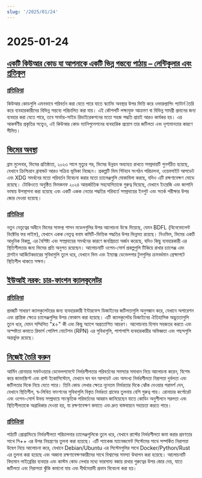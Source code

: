 ```yaml
---
slug: '/2025/01/24'
---
```


# 2025-01-24

## [একটি কিউআর কোড যা আপনাকে একটি ভিন্ন গন্তব্যে পাঠায় – লেন্টিকুলার এবং প্রতিকূল](https://mstdn.social/@isziaui/113874436953157913)

### [প্রতিক্রিয়া](https://news.ycombinator.com/item?id=42809268)

কিউআর কোডগুলি এমনভাবে পরিবর্তন করা যেতে পারে যাতে স্ক্যানিং অবস্থার উপর ভিত্তি করে ওভারল্যাপিং প্যাটার্ন তৈরি করে ব্যবহারকারীদের বিভিন্ন গন্তব্যে পরিচালিত করা যায়। এই কৌশলটি লক্ষ্যযুক্ত আক্রমণ বা বিভিন্ন সামগ্রী প্রদানের জন্য ব্যবহার করা যেতে পারে, তবে সার্ভার-সাইড রিডাইরেকশনের মতো সহজ পদ্ধতি প্রায়ই আরও কার্যকর হয়। এর আকর্ষণীয় প্রকৃতির সত্ত্বেও, এই কিউআর কোড ম্যানিপুলেশনের ব্যবহারিক প্রয়োগ তার জটিলতা এবং দৃশ্যমানতার কারণে সীমিত।

## [ভিমের অবস্থা](https://lwn.net/Articles/1002342/)

ব্রাম মুলেনার, ভিমের প্রতিষ্ঠাতা, ২০২৩ সালে মৃত্যুর পর, ভিমের উন্নয়ন অব্যাহত রাখতে সম্প্রদায়টি পুনর্গঠিত হয়েছে, যেখানে ক্রিশ্চিয়ান ব্রাবান্ডট আরও সক্রিয় ভূমিকা নিচ্ছেন। প্রকল্পটি ভিম গিটহাব সংগঠন পরিচালনা, ওয়েবসাইট আপডেট এবং XDG সমর্থনের মতো পরিবর্তন বিবেচনা করার মতো চ্যালেঞ্জগুলি মোকাবিলা করছে, যদিও এটি রক্ষণাবেক্ষণ মোডে রয়েছে। টোকিওতে অনুষ্ঠিত ভিমকনফ ২০২৪ আন্তর্জাতিক সহযোগিতাকে গুরুত্ব দিয়েছে, যেখানে ইংরেজি এবং জাপানি ভাষায় উপস্থাপনা করা হয়েছে এবং একটি একক নেতার পদ্ধতির পরিবর্তে সম্প্রদায়ের ইনপুট এবং সতর্ক পরীক্ষার উপর জোর দেওয়া হয়েছে।

### [প্রতিক্রিয়া](https://news.ycombinator.com/item?id=42810176)

নতুন নেতৃত্বের অধীনে ভিমের সাফল্য শাসন মডেলগুলির উপর আলোচনা উস্কে দিয়েছে, যেমন BDFL (বিনেভোলেন্ট ডিক্টেটর ফর লাইফ), যেখানে একক নেতৃত্ব বনাম কমিটি-ভিত্তিক পদ্ধতির উপর ভিন্নমত রয়েছে। নিওভিম, ভিমের একটি আধুনিক বিকল্প, এর বৈশিষ্ট্য এবং সম্প্রদায়ের সমর্থনের কারণে জনপ্রিয়তা অর্জন করেছে, যদিও কিছু ব্যবহারকারী এর স্থিতিশীলতার জন্য ভিমের প্রতি অনুগত রয়েছেন। আলোচনাটি ওপেন-সোর্স প্রকল্পগুলি টিকিয়ে রাখার চ্যালেঞ্জ এবং প্লাগইন আর্কিটেকচারের সুবিধাগুলি তুলে ধরে, যেখানে ভিম এবং ইম্যাক্স ডেভেলপার টুলগুলির ক্রমবর্ধমান প্রেক্ষাপটে স্থিতিশীল থাকতে সক্ষম।

## [ইউআই নরক: চার-ফাংশন ক্যালকুলেটর](https://lcamtuf.substack.com/p/ui-is-hell-four-function-calculators)

### [প্রতিক্রিয়া](https://news.ycombinator.com/item?id=42810300)

প্রবন্ধটি সাধারণ ক্যালকুলেটরের জন্য ব্যবহারকারী ইন্টারফেস ডিজাইনের জটিলতাগুলি অনুসন্ধান করে, যেখানে অপারেশন এবং প্রান্তিক ক্ষেত্রে চ্যালেঞ্জগুলির উপর ফোকাস করা হয়েছে। এটি ক্যালকুলেটর ডিজাইনের ঐতিহাসিক অদ্ভুততাগুলি তুলে ধরে, যেমন সম্মিলিত "x÷" কী এবং কিছু অ্যাপে অপ্রত্যাশিত আচরণ। আলোচনায় হিসাব সহজতর করতে এবং অস্পষ্টতা কমাতে রিভার্স পোলিশ নোটেশন (RPN) এর সুবিধাগুলি, পাশাপাশি ব্যবহারকারীর অভিজ্ঞতা এবং পছন্দগুলি অন্তর্ভুক্ত রয়েছে।

## [নিজেই তৈরি করুন](https://lucumr.pocoo.org/2025/1/24/build-it-yourself/)

আর্মিন রোনাচার সফটওয়্যার ডেভেলপমেন্টে নির্ভরশীলতার পরিবর্তনের সমস্যার সমাধান নিয়ে আলোচনা করেন, বিশেষ করে জাভাস্ক্রিপ্ট এবং রাস্ট ইকোসিস্টেমে, যেখানে ঘন ঘন আপডেট এবং অসংখ্য নির্ভরশীলতা নিরাপত্তা দুর্বলতা এবং জটিলতার দিকে নিয়ে যেতে পারে। তিনি কোড লেখার ক্ষেত্রে ন্যূনতম নির্ভরতার দিকে ঝোঁক দেওয়ার পরামর্শ দেন, যেখানে স্থিতিশীল, স্ব-লিখিত ফাংশনের সুবিধাগুলি বিস্তৃত নির্ভরতা গ্রাফের তুলনায় বেশি গুরুত্ব পায়। রোনাচার কর্পোরেট এবং ওপেন-সোর্স উভয় সম্প্রদায়ে সাংস্কৃতিক পরিবর্তনের আহ্বান জানিয়েছেন যাতে কোডিং অনুশীলনে সরলতা এবং স্থিতিশীলতাকে অগ্রাধিকার দেওয়া হয়, যা রক্ষণাবেক্ষণ কমাতে এবং দ্রুত বাস্তবায়নে সহায়তা করতে পারে।

### [প্রতিক্রিয়া](https://news.ycombinator.com/item?id=42812641)

পাঠ্যটি প্রোগ্রামিংয়ে নির্ভরশীলতা পরিচালনার চ্যালেঞ্জগুলিকে তুলে ধরে, যেখানে রাস্টের নির্ভরশীলতা জমা করার প্রবণতার সাথে সি++ এর উপর নিয়ন্ত্রণের তুলনা করা হয়েছে। এটি প্যাকেজ ম্যানেজমেন্ট সিস্টেমের সাথে সম্পর্কিত নিরাপত্তা উদ্বেগ নিয়ে আলোচনা করে, যেখানে Debian/Ubuntu এর সিস্টেমগুলির সাথে Docker/Python/Rust এর তুলনা করা হয়েছে এবং অজানা রক্ষণাবেক্ষণকারীদের সাথে বিশ্বাসের সমস্যা উত্থাপন করা হয়েছে। আলোচনাটি বিদ্যমান লাইব্রেরির ব্যবহার এবং কাস্টম কোড লেখার মধ্যে ভারসাম্য বজায় রাখার গুরুত্বের উপর জোর দেয়, যাতে জটিলতা এবং নিরাপত্তা ঝুঁকি কমানো যায় এবং দীর্ঘমেয়াদী প্রভাব বিবেচনা করা হয়।

<head>
  <meta property="og:title" content="একটি কিউআর কোড যা আপনাকে একটি ভিন্ন গন্তব্যে পাঠায় – লেন্টিকুলার এবং প্রতিকূল" />
  <meta property="og:type" content="website" />
  <meta property="og:image" content="https://og.cho.sh/api/og/?title=%E0%A6%8F%E0%A6%95%E0%A6%9F%E0%A6%BF%20%E0%A6%95%E0%A6%BF%E0%A6%89%E0%A6%86%E0%A6%B0%20%E0%A6%95%E0%A7%8B%E0%A6%A1%20%E0%A6%AF%E0%A6%BE%20%E0%A6%86%E0%A6%AA%E0%A6%A8%E0%A6%BE%E0%A6%95%E0%A7%87%20%E0%A6%8F%E0%A6%95%E0%A6%9F%E0%A6%BF%20%E0%A6%AD%E0%A6%BF%E0%A6%A8%E0%A7%8D%E0%A6%A8%20%E0%A6%97%E0%A6%A8%E0%A7%8D%E0%A6%A4%E0%A6%AC%E0%A7%8D%E0%A6%AF%E0%A7%87%20%E0%A6%AA%E0%A6%BE%E0%A6%A0%E0%A6%BE%E0%A6%AF%E0%A6%BC%20%E2%80%93%20%E0%A6%B2%E0%A7%87%E0%A6%A8%E0%A7%8D%E0%A6%9F%E0%A6%BF%E0%A6%95%E0%A7%81%E0%A6%B2%E0%A6%BE%E0%A6%B0%20%E0%A6%8F%E0%A6%AC%E0%A6%82%20%E0%A6%AA%E0%A7%8D%E0%A6%B0%E0%A6%A4%E0%A6%BF%E0%A6%95%E0%A7%82%E0%A6%B2&subheading=%E0%A6%B6%E0%A7%81%E0%A6%95%E0%A7%8D%E0%A6%B0%E0%A6%AC%E0%A6%BE%E0%A6%B0%2C%20%E0%A7%A8%E0%A7%AA%20%E0%A6%9C%E0%A6%BE%E0%A6%A8%E0%A7%81%E0%A6%AF%E0%A6%BC%E0%A6%BE%E0%A6%B0%E0%A7%80%2C%20%E0%A7%A8%E0%A7%A6%E0%A7%A8%E0%A7%AB%3A%20%E0%A6%B9%E0%A7%8D%E0%A6%AF%E0%A6%BE%E0%A6%95%E0%A6%BE%E0%A6%B0%20%E0%A6%A8%E0%A6%BF%E0%A6%89%E0%A6%9C%20%E0%A6%B8%E0%A6%BE%E0%A6%B0%E0%A6%B8%E0%A6%82%E0%A6%95%E0%A7%8D%E0%A6%B7%E0%A7%87%E0%A6%AA" />
</head>
